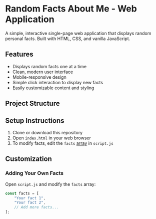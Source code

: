# Random Facts About Me - Web Application

A simple, interactive single-page web application that displays random personal facts. Built with HTML, CSS, and vanilla JavaScript.

## Features

- Displays random facts one at a time
- Clean, modern user interface
- Mobile-responsive design
- Simple click interaction to display new facts
- Easily customizable content and styling

## Project Structure


## Setup Instructions

1. Clone or download this repository
2. Open `index.html` in your web browser
3. To modify facts, edit the `facts` [array](https://developer.mozilla.org/en-US/docs/Web/JavaScript/Reference/Global_Objects/Array) in `script.js`

## Customization

### Adding Your Own Facts
Open `script.js` and modify the `facts` array:
```javascript
const facts = [
    "Your fact 1",
    "Your fact 2",
    // Add more facts...
];
